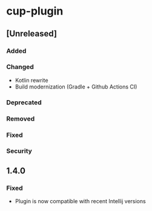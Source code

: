 <!-- Keep a Changelog guide -> https://keepachangelog.com -->
# cup-plugin

## [Unreleased]
### Added

### Changed
- Kotlin rewrite
- Build modernization (Gradle + Github Actions CI)
### Deprecated

### Removed

### Fixed

### Security

## 1.4.0

### Fixed

- Plugin is now compatible with recent Intellij versions